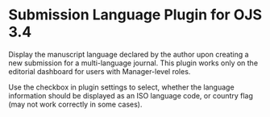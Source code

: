 # Submission Language Plugin for OJS 3.4

Display the manuscript language declared by the author upon creating a new submission for a multi-language journal. This plugin works only on the editorial dashboard for users with Manager-level roles.

Use the checkbox in plugin settings to select, whether the language information should be displayed as an ISO language code, or country flag (may not work correctly in some cases).
